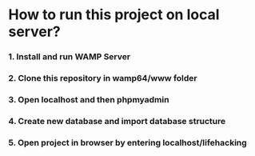 # How to run this project on local server?

### 1. Install and run WAMP Server
### 2. Clone this repository in wamp64/www folder
### 3. Open localhost and then phpmyadmin
### 4. Create new database and import database structure
### 5. Open project in browser by entering localhost/lifehacking
